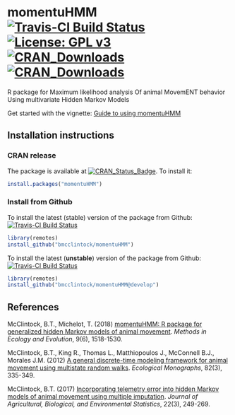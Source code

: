 # momentuHMM  [![Travis-CI Build Status](https://api.travis-ci.org/bmcclintock/momentuHMM.svg?branch=develop)](https://travis-ci.org/bmcclintock/momentuHMM) [![License: GPL v3](https://img.shields.io/badge/License-GPL%20v3-blue.svg)](https://www.gnu.org/licenses/gpl-3.0) [![CRAN_Downloads](https://cranlogs.r-pkg.org/badges/momentuHMM)](https://cran.r-project.org/package=momentuHMM) [![CRAN_Downloads](https://cranlogs.r-pkg.org/badges/grand-total/momentuHMM)](https://cran.r-project.org/package=momentuHMM)

R package for Maximum likelihood analysis Of animal MovemENT behavior Using multivariate Hidden Markov Models 

Get started with the vignette: [Guide to using momentuHMM](https://github.com/bmcclintock/momentuHMM/tree/develop/vignettes/momentuHMM.pdf)

## Installation instructions

### CRAN release
The package is available at [![CRAN_Status_Badge](https://www.r-pkg.org/badges/version/momentuHMM)](https://cran.r-project.org/package=momentuHMM). To install it:
``` R
install.packages("momentuHMM")
```

### Install from Github
To install the latest (stable) version of the package from Github: [![Travis-CI Build Status](https://api.travis-ci.org/bmcclintock/momentuHMM.svg?branch=master)](https://travis-ci.org/bmcclintock/momentuHMM)
``` R
library(remotes)
install_github("bmcclintock/momentuHMM")
```

To install the latest (**unstable**) version of the package from Github: [![Travis-CI Build Status](https://api.travis-ci.org/bmcclintock/momentuHMM.svg?branch=develop)](https://travis-ci.org/bmcclintock/momentuHMM)
``` R
library(remotes)
install_github("bmcclintock/momentuHMM@develop")
```

## References
McClintock, B.T., Michelot, T. (2018) [momentuHMM: R package for generalized hidden Markov models of animal movement](http://dx.doi.org/10.1111/2041-210X.12995). *Methods in Ecology and Evolution*, 9(6), 1518-1530.

McClintock, B.T., King R., Thomas L., Matthiopoulos J., McConnell B.J., Morales J.M. (2012) [A general discrete-time modeling framework for animal movement using multistate random walks](http://onlinelibrary.wiley.com/doi/10.1890/11-0326.1/full). *Ecological Monographs*, 82(3), 335-349.

McClintock, B.T. (2017) [Incorporating telemetry error into hidden Markov models of animal movement using multiple imputation](https://link.springer.com/article/10.1007/s13253-017-0285-6). *Journal of Agricultural, Biological, and Environmental Statistics*, 22(3), 249-269.
